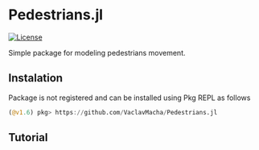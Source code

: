 # Pedestrians.jl

[![License](https://img.shields.io/badge/License-MIT-blue.svg)](https://github.com/VaclavMacha/Pedestrians.jl/blob/master/LICENSE)

Simple package for modeling pedestrians movement.

## Instalation

Package is not registered and can be installed using Pkg REPL as follows

```julia
(@v1.6) pkg> https://github.com/VaclavMacha/Pedestrians.jl
```
## Tutorial
